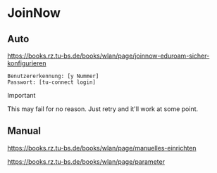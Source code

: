 # JoinNow

## Auto

https://books.rz.tu-bs.de/books/wlan/page/joinnow-eduroam-sicher-konfigurieren

```
Benutzererkennung: [y Nummer]
Passwort: [tu-connect login]
```

> [!IMPORTANT]
> This may fail for no reason. Just retry and it'll work at some point.

## Manual

https://books.rz.tu-bs.de/books/wlan/page/manuelles-einrichten

https://books.rz.tu-bs.de/books/wlan/page/parameter

